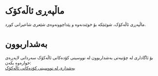 # ماڵپەڕی ئاڵەکۆک
ماڵپەڕی ئاڵەکۆک، شوێنێکە بۆ خوێندنەوە و پێداچوونەوەی شێعری شاعیرانی کورد.
# بەشداربوون
بۆ ئاگاداری لە چۆنیەتی بەشداربوون لە نووسینی کۆدەکانی ئاڵەکۆک سەردانی لاپەڕەی خوارەوە بکەن:  
[بەشداری لە نووسینی کۆدەکانی ئاڵەکۆک](https://allekok.com/dev/tools/CONTRIBUTING)
